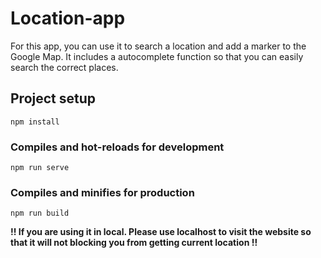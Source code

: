 # Location-app

For this app, you can use it to search a location and add a marker to the Google Map. It includes a autocomplete function so that you can easily search the correct places. 

## Project setup
```
npm install
```

### Compiles and hot-reloads for development
```
npm run serve
```

### Compiles and minifies for production
```
npm run build
```

**!! If you are using it in local. Please use localhost to visit the website so that it will not blocking you from getting current location !!**
